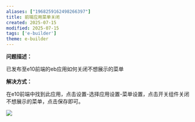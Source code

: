 ```yaml
---
aliases: ["1968259162498266397"]
title: 前端应用菜单关闭
created: 2025-07-15
modified: 2025-07-15
tags: ['e-builder']
theme: e-builder
---
```


**问题描述：**

已发布至e10前端的eb应用如何关闭不想展示的菜单

**解决方式：**

在e10前端中找到此应用，点击设置-选择应用设置-菜单设置，点击开关组件关闭不想展示的菜单，点击保存即可。

![](https://myhelpdoc.oss-cn-heyuan.aliyuncs.com/mdimages/e5bb0fe12992792f4221ddcba82213d4.jpg)